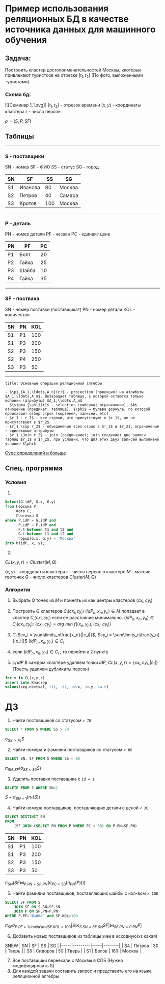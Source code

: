# Пример использования реляционных БД в качестве источника данных для машинного обучения

## Задача:
Построить кластер достопримечательностей Москвы, ккоторые привлекают туристоов на отрезке $[t_1,t_2]$ (По фото, выложенными туристами).

### Схема бд:

![[Семинар 1_1.svg]]
$[t_1,t_2]$ - отрезок времени
$(x,y)$ - координаты кластера
r - число персон

$\rho = (S,P,SF)$

## Таблицы
***
### S - поставщики
SN - номер
SF - ФИО
SS - статус
SG - город

| SN  | SF      | SS  | SG     |
| --- | ------- | --- | ------ |
| S1  | Иванова | 80  | Москва |
| S2  | Петров  | 40  | Cамара |
| S3  | Кротов  | 100 | Москва | 
***
### P - деталь
PN - номер детали
PF - назван
PC - единая`?` цена

| PN  | PF    | PC  |
| --- | ----- | --- |
| P1  | Болт  | 20  |
| P2  | Гайка | 25  |
| P3  | Шайба | 10  |
| P4  | Гайка | 35  | 
***
### SF - поствака
SN - номер поставки (поставщика`?`)
PN - номер детали
KOL - количество

| SN  | PN  | KOL |
| --- | --- | --- |
| S1  | P1  | 100 |
| S1  | P3  | 200 |
| S2  | P3  | 150 |
| S2  | P4  | 250 |
| S3  | P3  | 50  | 
***
```ad-info
title: Основные операции реляционной алгебры

- $\pi_{A_1,\ldots,A_n}(r)$ - projection (проекция) на атрибуты $A_1,\ldots,A_n$. Возвращает таблицу, в которой остаются только колонки (атрибуты) $A_1,\ldots,A_n$
- $\sigma_{\phi}(r)$ - selection (выборка; ограничение), $A$ - отношение (предикат, таблица), $\phi$ – булева формула, по которой происходит отбор строк (кортежей, записей, etc)
- $r_1 - r_2$ - все строки, что присутствуют в $r_1$, но не присутствуют в $r_2$
- $r_1 \cup r_2$ - объединение всех строк в $r_1$ и $r_2$, ограничение — одинаковые аттрибуты
- $r_1 \Join r_2$ - join (соединение); join соединяет две записи таблиц $r_1$ и $r_2$, при условии, что для этих двух записей выполнено условие $\phi$
```
[Сурс определений и больше ](https://habr.com/ru/post/275251/)

## Спец. программа
### Условия
1)
```SQL
Select(G.idP, G.x, G.y)
from Персона P,
	 Фото F,
	 Геоточка G
where P.idP = G.idP and
	  P.idP = F.idP and
	  F.t between t1 and t2 and
	  G.t between t1 and t2 and
	  Город(G.x, G.y) = 'Москва'
into M(idP, x, y);
```

2)
$CL(x,y,r) = Cluster(M,Q)$

$(x,y)$ - координаты кластера
$r$ - число персон в кластере
$M$ - массив геоточек
$Q$ - число кластеров
$Cluster(M,Q)$

### Алгоритм
1. Выбрать $Q$ точек из $M$ и принять их как центры кластеров $(cx_i, cy_i)$

2. Построить $Q$ кластеров $C_i(cx_i,cy_i)$
$(idP_n,x_n,y_n) \in M$ попадает в кластер $C_i(cx_i,cy_i)$ если ее расстояние минимально.
$(idP_n,x_n,y_n) \in C_i(cx_i,cy_i)$: $(cx_i,cy_i) = arg$ $min$ $f((x_n,y_n), (cx_i,cy_i))$

3. $C_i$
$cx_i = \sum\limits_n\frac{x_n}{|c_i|}$,
$cy_i = \sum\limits_n\frac{y_n}{|c_i|}$
$(idP_n,x_n,y_n) \in C_i$

4. если $(idP_n,x_n,y_n) \in C_i$ , то перейти к 2 пункту
5. $c_i$          $idP$
В каждом кластере удаляем точки $idP$, $CL(x,y,r) = \{cx_i, cy_i, |c_i|\}$ (Тоесть удаляем дубликаты персон)

```SQL
for x in CL(x,y,r)
insert into Кластер
values(seq.nextval, :t1, :t2, :w.x, :w.y, :w.r)
```


# ДЗ
1. Найти поставщиков со статусом `> 70`
```SQL
SELECT * FROM S WHERE SS > 70
```
$\sigma_{SS>70}{S}$

2. Найти номера и фамилии поставщиков со статусом `< 80`
```SQL
SELECT SN, SF FROM S WHERE SS < 80
```
$\pi_{SN, SF}{(\sigma_{SS<80}{S})}$

3. Удалить поставки поставщика с `id = 1`
```SQL
DELETE FROM S WHERE SN=1
```
$S-\sigma_{SN=1}{(\pi_{*}{(S)})}$

4. Найти номера поставщиков, поставляющих детали с ценой `< 30` 
```SQL
SELECT DISTINCT SN
FROM
	(SF JOIN (SELECT PN FROM P WHERE PC < 30) ON P.PN=SF.PN)
```
| SN  | PN  | KOL |
| --- | --- | --- |
| S1  | P1  | 100 |
| S1  | P3  | 200 |
| S2  | P3  | 150 |
| S3  | P3  | 50  |
$\pi_{SN}{(SF \Join_{P.PN=SF.PN}{(\sigma_{PC<30}{(\pi_{PN}{(P)})})})}$

5. Найти фамилии поставщиков, поставляющих шайбы с кол-вом `> 100`
```SQL
SELECT SF FROM S
	JOIN SF ON S.SN=SF.SN
	JOIN P ON SF.PN=P.PN
WHERE P.PF='Шайба' and SF.KOL>100
```
$\pi_{SF}{\sigma_{P.PF='Шайба' and SF.KOL>100}{[S\Join_{S.SN=SF.SN}{SF]\Join_{SF.PN=P.PN}P}]}}$

6. Добавить новых поставщиков из таблицы `SNEW` в исходную(хз какая)
   

SNEW
| SN  |   SF    | SS  |   SG   |
|-----|---------|-----|--------|
| S4  | Петров  | 30  | Тверь  |
| S5  | Сидоров | 50  | Тверь  |
| S1  | Белов   | 160 | Москва | 

7. Все поставщики переехали с Москвы в СПБ (Нужно модифицировать S)
8. Для каждой задачи составить запрос и представить его на языке реляционной алгебры